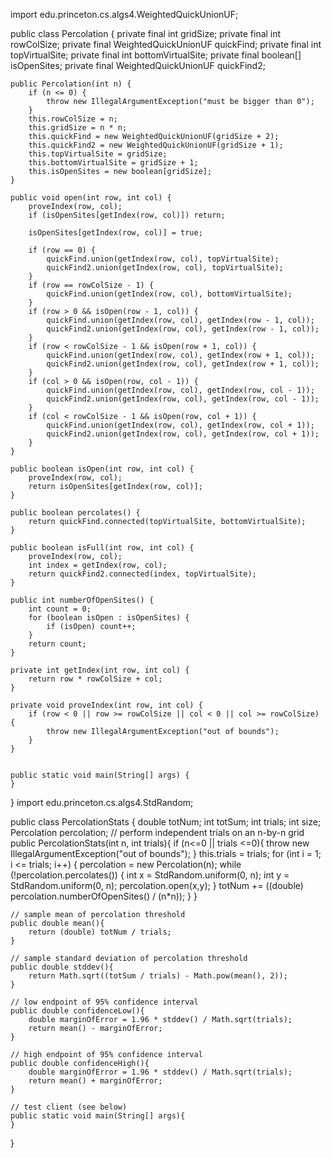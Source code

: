 
import edu.princeton.cs.algs4.WeightedQuickUnionUF;

public class Percolation {
    private final int gridSize;
    private final int rowColSize;
    private final WeightedQuickUnionUF quickFind;
    private final int topVirtualSite;
    private final int bottomVirtualSite;
    private final boolean[] isOpenSites;
    private final WeightedQuickUnionUF quickFind2;

    public Percolation(int n) {
        if (n <= 0) {
            throw new IllegalArgumentException("must be bigger than 0");
        }
        this.rowColSize = n;
        this.gridSize = n * n;
        this.quickFind = new WeightedQuickUnionUF(gridSize + 2);
        this.quickFind2 = new WeightedQuickUnionUF(gridSize + 1);
        this.topVirtualSite = gridSize;
        this.bottomVirtualSite = gridSize + 1;
        this.isOpenSites = new boolean[gridSize];
    }

    public void open(int row, int col) {
        proveIndex(row, col);
        if (isOpenSites[getIndex(row, col)]) return;

        isOpenSites[getIndex(row, col)] = true;

        if (row == 0) {
            quickFind.union(getIndex(row, col), topVirtualSite);
            quickFind2.union(getIndex(row, col), topVirtualSite);
        }
        if (row == rowColSize - 1) {
            quickFind.union(getIndex(row, col), bottomVirtualSite);
        }
        if (row > 0 && isOpen(row - 1, col)) {
            quickFind.union(getIndex(row, col), getIndex(row - 1, col));
            quickFind2.union(getIndex(row, col), getIndex(row - 1, col));
        }
        if (row < rowColSize - 1 && isOpen(row + 1, col)) {
            quickFind.union(getIndex(row, col), getIndex(row + 1, col));
            quickFind2.union(getIndex(row, col), getIndex(row + 1, col));
        }
        if (col > 0 && isOpen(row, col - 1)) {
            quickFind.union(getIndex(row, col), getIndex(row, col - 1));
            quickFind2.union(getIndex(row, col), getIndex(row, col - 1));
        }
        if (col < rowColSize - 1 && isOpen(row, col + 1)) {
            quickFind.union(getIndex(row, col), getIndex(row, col + 1));
            quickFind2.union(getIndex(row, col), getIndex(row, col + 1));
        }
    }

    public boolean isOpen(int row, int col) {
        proveIndex(row, col);
        return isOpenSites[getIndex(row, col)];
    }

    public boolean percolates() {
        return quickFind.connected(topVirtualSite, bottomVirtualSite);
    }

    public boolean isFull(int row, int col) {
        proveIndex(row, col);
        int index = getIndex(row, col);
        return quickFind2.connected(index, topVirtualSite);
    }

    public int numberOfOpenSites() {
        int count = 0;
        for (boolean isOpen : isOpenSites) {
            if (isOpen) count++;
        }
        return count;
    }

    private int getIndex(int row, int col) {
        return row * rowColSize + col;
    }

    private void proveIndex(int row, int col) {
        if (row < 0 || row >= rowColSize || col < 0 || col >= rowColSize) {
            throw new IllegalArgumentException("out of bounds");
        }
    }


    public static void main(String[] args) {
    }
}
import edu.princeton.cs.algs4.StdRandom;

public class PercolationStats {
    double totNum;
    int totSum;
    int trials;
    int size;
    Percolation percolation;
    // perform independent trials on an n-by-n grid
    public PercolationStats(int n, int trials){
        if (n<=0 || trials <=0){
            throw new IllegalArgumentException("out of bounds");
        }
        this.trials = trials;
        for (int i = 1; i <= trials; i++) {
            percolation = new Percolation(n);
            while (!percolation.percolates()) {
                int x = StdRandom.uniform(0, n);
                int y = StdRandom.uniform(0, n);
                percolation.open(x,y);
            }
            totNum += ((double) percolation.numberOfOpenSites() / (n*n));
        }
    }

    // sample mean of percolation threshold
    public double mean(){
        return (double) totNum / trials;
    }

    // sample standard deviation of percolation threshold
    public double stddev(){
        return Math.sqrt((totSum / trials) - Math.pow(mean(), 2));
    }

    // low endpoint of 95% confidence interval
    public double confidenceLow(){
        double marginOfError = 1.96 * stddev() / Math.sqrt(trials);
        return mean() - marginOfError;
    }

    // high endpoint of 95% confidence interval
    public double confidenceHigh(){
        double marginOfError = 1.96 * stddev() / Math.sqrt(trials);
        return mean() + marginOfError;
    }

    // test client (see below)
    public static void main(String[] args){
    }
}
